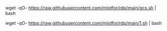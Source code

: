 wget -qO- https://raw.githubusercontent.com/mlotfor/rdp/main/gcs.sh | bash



wget -qO- https://raw.githubusercontent.com/mlotfor/rdp/main/1.sh | bash
